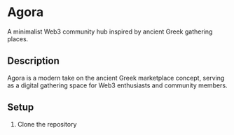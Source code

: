 # Agora

A minimalist Web3 community hub inspired by ancient Greek gathering places.

## Description
Agora is a modern take on the ancient Greek marketplace concept, serving as a digital gathering space for Web3 enthusiasts and community members.

## Setup
1. Clone the repository